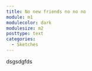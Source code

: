 ```yaml
---
title: No new friends no no no
module: m1
modulecolor: dark
modulesize: m2
posttype: text
categories:
  - Sketches
---
```

<p>
	       dsgsdgfds
</p>